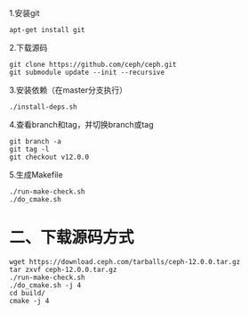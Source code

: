 1.安装git

`apt-get install git`

2.下载源码

```
git clone https://github.com/ceph/ceph.git
git submodule update --init --recursive
```

3.安装依赖（在master分支执行）

```
./install-deps.sh
```

4.查看branch和tag，并切换branch或tag

```
git branch -a
git tag -l
git checkout v12.0.0
```

5.生成Makefile

```
./run-make-check.sh
./do_cmake.sh
```

# **二、下载源码方式**

```
wget https://download.ceph.com/tarballs/ceph-12.0.0.tar.gz
tar zxvf ceph-12.0.0.tar.gz
./run-make-check.sh
./do_cmake.sh -j 4
cd build/
cmake -j 4
```



